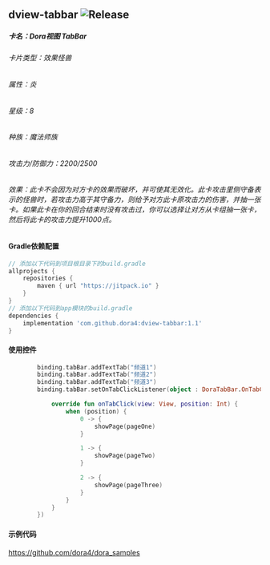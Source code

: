dview-tabbar
![Release](https://jitpack.io/v/dora4/dview-tabbar.svg)
--------------------------------

##### 卡名：Dora视图 TabBar 
###### 卡片类型：效果怪兽
###### 属性：炎
###### 星级：8
###### 种族：魔法师族
###### 攻击力/防御力：2200/2500
###### 效果：此卡不会因为对方卡的效果而破坏，并可使其无效化。此卡攻击里侧守备表示的怪兽时，若攻击力高于其守备力，则给予对方此卡原攻击力的伤害，并抽一张卡。如果此卡在你的回合结束时没有攻击过，你可以选择让对方从卡组抽一张卡，然后将此卡的攻击力提升1000点。

#### Gradle依赖配置

```groovy
// 添加以下代码到项目根目录下的build.gradle
allprojects {
    repositories {
        maven { url "https://jitpack.io" }
    }
}
// 添加以下代码到app模块的build.gradle
dependencies {
    implementation 'com.github.dora4:dview-tabbar:1.1'
}
```

#### 使用控件

```kotlin
        binding.tabBar.addTextTab("频道1")
        binding.tabBar.addTextTab("频道2")
        binding.tabBar.addTextTab("频道3")
        binding.tabBar.setOnTabClickListener(object : DoraTabBar.OnTabClickListener {

            override fun onTabClick(view: View, position: Int) {
                when (position) {
                    0 -> {
                        showPage(pageOne)
                    }

                    1 -> {
                        showPage(pageTwo)
                    }

                    2 -> {
                        showPage(pageThree)
                    }
                }
            }
        })
```

#### 示例代码

https://github.com/dora4/dora_samples

